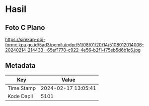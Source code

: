 # Hasil

## Foto C Plano

https://sirekap-obj-formc.kpu.go.id/5ad3/pemilu/pdpr/51/08/01/20/14/5108012014006-20240214-214433--65ef1770-c922-4e56-b2f1-f75eb5d6b1c6.jpg


## Metadata

| Key        | Value               |
| ---------- | ------------------- |
| Time Stamp | 2024-02-17 13:05:41 |
| Kode Dapil | 5101                |



